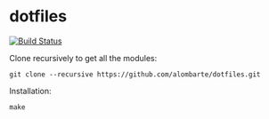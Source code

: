 # dotfiles

[![Build Status](https://travis-ci.org/alombarte/dotfiles.svg?branch=master)](https://travis-ci.org/alombarte/dotfiles)

Clone recursively to get all the modules:

    git clone --recursive https://github.com/alombarte/dotfiles.git

Installation:

	make

